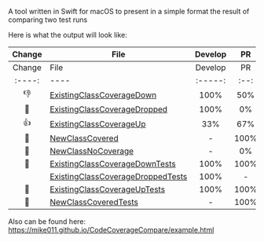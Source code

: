 A tool written in Swift for macOS to present in a simple format the result of comparing two test runs

Here is what the output will look like:

|Change|File|Develop|PR|
|:-:|----|:--:|:--:|
|Change|File|Develop|PR|
|:----:|----|:-----:|:--:|
|👎|<a href=https://mike011.github.io/CodeCoverageCompare/after//ExistingClassCoverageDown_comparison.html>ExistingClassCoverageDown</a>|100%|50%|
|🚫|<a href=https://mike011.github.io/CodeCoverageCompare/after//ExistingClassCoverageDropped_comparison.html>ExistingClassCoverageDropped</a>|100%|0%|
|👍|<a href=https://mike011.github.io/CodeCoverageCompare/after//ExistingClassCoverageUp_comparison.html>ExistingClassCoverageUp</a>|33%|67%|
|💯|<a href=https://mike011.github.io/CodeCoverageCompare/after//NewClassCovered_comparison.html>NewClassCovered</a>|-|100%|
|🚫|<a href=https://mike011.github.io/CodeCoverageCompare/after//NewClassNoCoverage_comparison.html>NewClassNoCoverage</a>|-|0%|
|💯|<a href=https://mike011.github.io/CodeCoverageCompare/after//ExistingClassCoverageDownTests_comparison.html>ExistingClassCoverageDownTests</a>|100%|100%|
||<a href=https://mike011.github.io/CodeCoverageCompare/after//ExistingClassCoverageDroppedTests_comparison.html>ExistingClassCoverageDroppedTests</a>|100%|-|
|💯|<a href=https://mike011.github.io/CodeCoverageCompare/after//ExistingClassCoverageUpTests_comparison.html>ExistingClassCoverageUpTests</a>|100%|100%|
|💯|<a href=https://mike011.github.io/CodeCoverageCompare/after//NewClassCoveredTests_comparison.html>NewClassCoveredTests</a>|-|100%|

Also can be found here: https://mike011.github.io/CodeCoverageCompare/example.html
